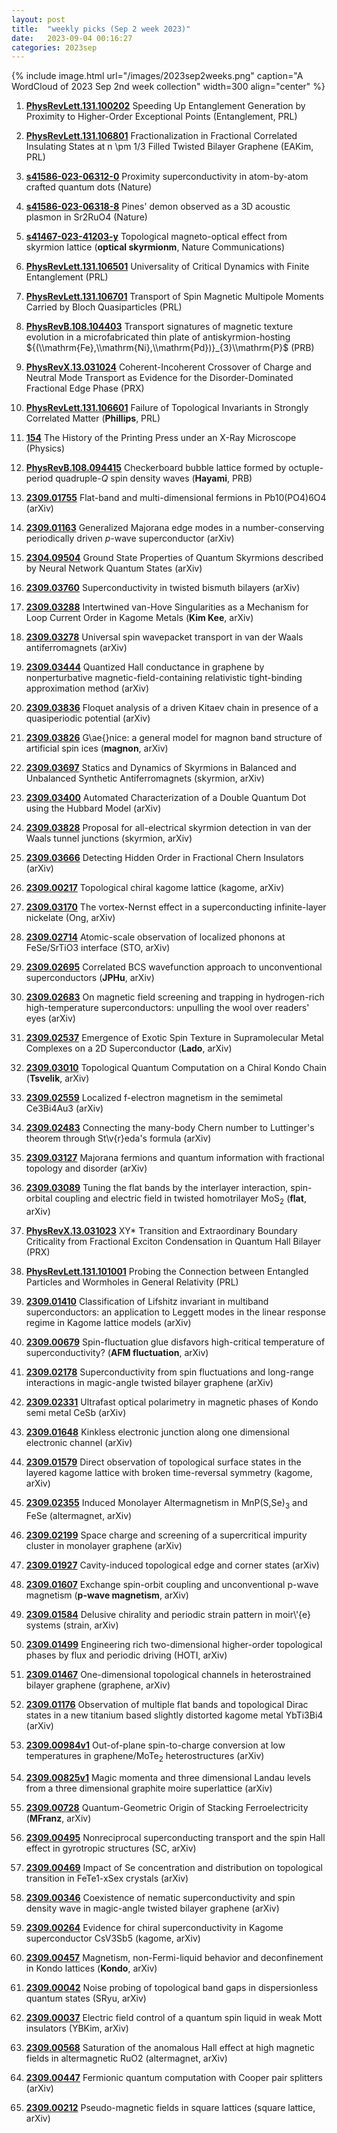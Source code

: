 ```yaml
---
layout: post
title:  "weekly picks (Sep 2 week 2023)"
date:   2023-09-04 00:16:27
categories: 2023sep
---
```



{% include image.html url="/images/2023sep2weeks.png" caption="A WordCloud of 2023 Sep 2nd week collection" width=300 align="center" %}


1. **[PhysRevLett.131.100202](https://link.aps.org/doi/10.1103/PhysRevLett.131.100202)** Speeding Up Entanglement Generation by Proximity to Higher-Order Exceptional Points (Entanglement, PRL)

1. **[PhysRevLett.131.106801](https://link.aps.org/doi/10.1103/PhysRevLett.131.106801)** Fractionalization in Fractional Correlated Insulating States at n \pm 1/3 Filled Twisted Bilayer Graphene (EAKim, PRL)


1. **[s41586-023-06312-0](https://www.nature.com/articles/s41586-023-06312-0)** Proximity superconductivity in atom-by-atom crafted quantum dots (Nature)

1. **[s41586-023-06318-8](https://www.nature.com/articles/s41586-023-06318-8)** Pines' demon observed as a 3D acoustic plasmon in Sr2RuO4 (Nature)


1. **[s41467-023-41203-y](https://www.nature.com/articles/s41467-023-41203-y)** Topological magneto-optical effect from skyrmion lattice (**optical skyrmionm**, Nature Communications)



1. **[PhysRevLett.131.106501](https://link.aps.org/doi/10.1103/PhysRevLett.131.106501)** Universality of Critical Dynamics with Finite Entanglement (PRL)

1. **[PhysRevLett.131.106701](https://link.aps.org/doi/10.1103/PhysRevLett.131.106701)** Transport of Spin Magnetic Multipole Moments Carried by Bloch Quasiparticles (PRL)

1. **[PhysRevB.108.104403](https://link.aps.org/doi/10.1103/PhysRevB.108.104403)** Transport signatures of magnetic texture evolution in a microfabricated thin plate of antiskyrmion-hosting ${(\\mathrm{Fe},\\mathrm{Ni},\\mathrm{Pd})}_{3}\\mathrm{P}$ (PRB)

1. **[PhysRevX.13.031024](https://link.aps.org/doi/10.1103/PhysRevX.13.031024)** Coherent-Incoherent Crossover of Charge and Neutral Mode Transport as Evidence for the Disorder-Dominated Fractional Edge Phase (PRX)

1. **[PhysRevLett.131.106601](https://link.aps.org/doi/10.1103/PhysRevLett.131.106601)** Failure of Topological Invariants in Strongly Correlated Matter (**Phillips**, PRL)

1. **[154](https://physics.aps.org/articles/v16/154)** The History of the Printing Press under an X-Ray Microscope (Physics)

1. **[PhysRevB.108.094415](https://link.aps.org/doi/10.1103/PhysRevB.108.094415)** Checkerboard bubble lattice formed by octuple-period quadruple-$Q$ spin density waves (**Hayami**, PRB)


1. **[2309.01755](http://arxiv.org/abs/2309.01755)** Flat-band and multi-dimensional fermions in Pb10(PO4)6O4 (arXiv)

1. **[2309.01163](http://arxiv.org/abs/2309.01163)** Generalized Majorana edge modes in a number-conserving periodically driven $p$-wave superconductor (arXiv)

1. **[2304.09504](http://arxiv.org/abs/2304.09504)** Ground State Properties of Quantum Skyrmions described by Neural Network Quantum States (arXiv)


1. **[2309.03760](http://arxiv.org/abs/2309.03760)** Superconductivity in twisted bismuth bilayers (arXiv)

1. **[2309.03288](http://arxiv.org/abs/2309.03288)** Intertwined van-Hove Singularities as a Mechanism for Loop Current Order in Kagome Metals (**Kim Kee**, arXiv)

1. **[2309.03278](http://arxiv.org/abs/2309.03278)** Universal spin wavepacket transport in van der Waals antiferromagnets (arXiv)

1. **[2309.03444](http://arxiv.org/abs/2309.03444)** Quantized Hall conductance in graphene by nonperturbative magnetic-field-containing relativistic tight-binding approximation method (arXiv)

1. **[2309.03836](http://arxiv.org/abs/2309.03836)** Floquet analysis of a driven Kitaev chain in presence of a quasiperiodic potential (arXiv)

1. **[2309.03826](http://arxiv.org/abs/2309.03826)** G\\ae{}nice: a general model for magnon band structure of artificial spin ices (**magnon**, arXiv)

1. **[2309.03697](http://arxiv.org/abs/2309.03697)** Statics and Dynamics of Skyrmions in Balanced and Unbalanced Synthetic Antiferromagnets (skyrmion, arXiv)

1. **[2309.03400](http://arxiv.org/abs/2309.03400)** Automated Characterization of a Double Quantum Dot using the Hubbard Model (arXiv)

1. **[2309.03828](http://arxiv.org/abs/2309.03828)** Proposal for all-electrical skyrmion detection in van der Waals tunnel junctions (skyrmion, arXiv)

1. **[2309.03666](http://arxiv.org/abs/2309.03666)** Detecting Hidden Order in Fractional Chern Insulators (arXiv)




1. **[2309.00217](http://arxiv.org/abs/2309.00217)** Topological chiral kagome lattice (kagome, arXiv)





1. **[2309.03170](http://arxiv.org/abs/2309.03170)** The vortex-Nernst effect in a superconducting infinite-layer nickelate (Ong, arXiv)

1. **[2309.02714](http://arxiv.org/abs/2309.02714)** Atomic-scale observation of localized phonons at FeSe/SrTiO3 interface (STO, arXiv)

1. **[2309.02695](http://arxiv.org/abs/2309.02695)** Correlated BCS wavefunction approach to unconventional superconductors (**JPHu**, arXiv)

1. **[2309.02683](http://arxiv.org/abs/2309.02683)** On magnetic field screening and trapping in hydrogen-rich high-temperature superconductors: unpulling the wool over readers' eyes (arXiv)

1. **[2309.02537](http://arxiv.org/abs/2309.02537)** Emergence of Exotic Spin Texture in Supramolecular Metal Complexes on a 2D Superconductor (**Lado**, arXiv)

1. **[2309.03010](http://arxiv.org/abs/2309.03010)** Topological Quantum Computation on a Chiral Kondo Chain (**Tsvelik**, arXiv)

1. **[2309.02559](http://arxiv.org/abs/2309.02559)** Localized f-electron magnetism in the semimetal Ce3Bi4Au3 (arXiv)

1. **[2309.02483](http://arxiv.org/abs/2309.02483)** Connecting the many-body Chern number to Luttinger's theorem through St\\v{r}eda's formula (arXiv)

1. **[2309.03127](http://arxiv.org/abs/2309.03127)** Majorana fermions and quantum information with fractional topology and disorder (arXiv)

1. **[2309.03089](http://arxiv.org/abs/2309.03089)** Tuning the flat bands by the interlayer interaction, spin-orbital coupling and electric field in twisted homotrilayer MoS$_2$ (**flat**, arXiv)





1. **[PhysRevX.13.031023](https://link.aps.org/doi/10.1103/PhysRevX.13.031023)** XY* Transition and Extraordinary Boundary Criticality from Fractional Exciton Condensation in Quantum Hall Bilayer (PRX)

1. **[PhysRevLett.131.101001](https://link.aps.org/doi/10.1103/PhysRevLett.131.101001)** Probing the Connection between Entangled Particles and Wormholes in General Relativity (PRL)


1. **[2309.01410](http://arxiv.org/abs/2309.01410)** Classification of Lifshitz invariant in multiband superconductors: an application to Leggett modes in the linear response regime in Kagome lattice models (arXiv)

1. **[2309.00679](http://arxiv.org/abs/2309.00679)** Spin-fluctuation glue disfavors high-critical temperature of superconductivity? (**AFM fluctuation**, arXiv)

1. **[2309.02178](http://arxiv.org/abs/2309.02178)** Superconductivity from spin fluctuations and long-range interactions in magic-angle twisted bilayer graphene (arXiv)

1. **[2309.02331](http://arxiv.org/abs/2309.02331)** Ultrafast optical polarimetry in magnetic phases of Kondo semi metal CeSb (arXiv)

1. **[2309.01648](http://arxiv.org/abs/2309.01648)** Kinkless electronic junction along one dimensional electronic channel (arXiv)

1. **[2309.01579](http://arxiv.org/abs/2309.01579)** Direct observation of topological surface states in the layered kagome lattice with broken time-reversal symmetry (kagome, arXiv)

1. **[2309.02355](http://arxiv.org/abs/2309.02355)** Induced Monolayer Altermagnetism in MnP(S,Se)$_3$ and FeSe (altermagnet, arXiv)

1. **[2309.02199](http://arxiv.org/abs/2309.02199)** Space charge and screening of a supercritical impurity cluster in monolayer graphene (arXiv)

1. **[2309.01927](http://arxiv.org/abs/2309.01927)** Cavity-induced topological edge and corner states (arXiv)

1. **[2309.01607](http://arxiv.org/abs/2309.01607)** Exchange spin-orbit coupling and unconventional p-wave magnetism (**p-wave magnetism**, arXiv)

1. **[2309.01584](http://arxiv.org/abs/2309.01584)** Delusive chirality and periodic strain pattern in moir\\'{e} systems (strain, arXiv)

1. **[2309.01499](http://arxiv.org/abs/2309.01499)** Engineering rich two-dimensional higher-order topological phases by flux and periodic driving (HOTI, arXiv)

1. **[2309.01467](http://arxiv.org/abs/2309.01467)** One-dimensional topological channels in heterostrained bilayer graphene (graphene, arXiv)

1. **[2309.01176](http://arxiv.org/abs/2309.01176)** Observation of multiple flat bands and topological Dirac states in a new titanium based slightly distorted kagome metal YbTi3Bi4 (arXiv)

1. **[2309.00984v1](https://arxiv.org/abs/2309.00984v1)** Out-of-plane spin-to-charge conversion at low temperatures in graphene/MoTe$_2$ heterostructures (arXiv)

1. **[2309.00825v1](https://arxiv.org/abs/2309.00825v1)** Magic momenta and three dimensional Landau levels from a three dimensional graphite moire superlattice (arXiv)

1. **[2309.00728](http://arxiv.org/abs/2309.00728)** Quantum-Geometric Origin of Stacking Ferroelectricity (**MFranz**, arXiv)





1. **[2309.00495](http://arxiv.org/abs/2309.00495)** Nonreciprocal superconducting transport and the spin Hall effect in gyrotropic structures (SC, arXiv)

1. **[2309.00469](http://arxiv.org/abs/2309.00469)** Impact of Se concentration and distribution on topological transition in FeTe1-xSex crystals (arXiv)

1. **[2309.00346](http://arxiv.org/abs/2309.00346)** Coexistence of nematic superconductivity and spin density wave in magic-angle twisted bilayer graphene (arXiv)

1. **[2309.00264](http://arxiv.org/abs/2309.00264)** Evidence for chiral superconductivity in Kagome superconductor CsV3Sb5 (kagome, arXiv)

1. **[2309.00457](http://arxiv.org/abs/2309.00457)** Magnetism, non-Fermi-liquid behavior and deconfinement in Kondo lattices (**Kondo**, arXiv)

1. **[2309.00042](http://arxiv.org/abs/2309.00042)** Noise probing of topological band gaps in dispersionless quantum states (SRyu, arXiv)

1. **[2309.00037](http://arxiv.org/abs/2309.00037)** Electric field control of a quantum spin liquid in weak Mott insulators (YBKim, arXiv)

1. **[2309.00568](http://arxiv.org/abs/2309.00568)** Saturation of the anomalous Hall effect at high magnetic fields in altermagnetic RuO2 (altermagnet, arXiv)

1. **[2309.00447](http://arxiv.org/abs/2309.00447)** Fermionic quantum computation with Cooper pair splitters (arXiv)

1. **[2309.00212](http://arxiv.org/abs/2309.00212)** Pseudo-magnetic fields in square lattices (square lattice, arXiv)
